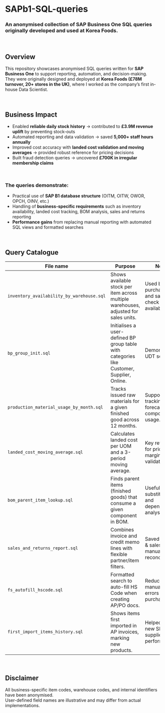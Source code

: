 # SAPb1-SQL-queries
### An anonymised collection of SAP Business One SQL queries originally developed and used at Korea Foods.

<br> 

## Overview
This repository showcases anonymised SQL queries written for **SAP Business One** to support reporting, automation, and decision-making.  
They were originally designed and deployed at **Korea Foods (£78M turnover, 20+ stores in the UK)**, where I worked as the company’s first in-house Data Scientist.  

<br> 

## Business Impact
- Enabled **reliable daily stock history** → contributed to **£3.9M revenue uplift** by preventing stock-outs  
- Automated reporting and data validation → saved **5,000+ staff hours annually**  
- Improved cost accuracy with **landed cost validation and moving averages** → provided robust reference for pricing decisions  
- Built fraud detection queries → uncovered **£700K in irregular membership claims**  

<br> 

### The queries demonstrate:  
- Practical use of **SAP B1 database structure** (OITM, OITW, OWOR, OPCH, OINV, etc.)  
- Handling of **business-specific requirements** such as inventory availability, landed cost tracking, BOM analysis, sales and returns reporting  
- **Performance gains** from replacing manual reporting with automated SQL views and formatted searches  

<br> 

## Query Catalogue

| File name | Purpose | Notes |
|-----------|---------|-------|
| `inventory_availability_by_warehouse.sql` | Shows available stock per item across multiple warehouses, adjusted for sales units. | Used by purchasing and sales to check real availability. |
| `bp_group_init.sql` | Initialises a user-defined BP group table with categories like Customer, Supplier, Online. | Demonstrates UDT setup. |
| `production_material_usage_by_month.sql` | Tracks issued raw materials for a given finished good across 12 months. | Supports cost tracking and forecast of component usage. |
| `landed_cost_moving_average.sql` | Calculates landed cost per UOM and a 3-period moving average. | Key reference for pricing and margin validation. |
| `bom_parent_item_lookup.sql` | Finds parent items (finished goods) that consume a given component in BOM. | Useful for substitution and dependency analysis. |
| `sales_and_returns_report.sql` | Combines invoice and credit memo lines with flexible partner/item filters. | Saved finance & sales teams manual reconciliations. |
| `fs_autofill_hscode.sql` | Formatted search to auto-fill HS Code when creating AP/PO docs. | Reduced manual entry errors in purchasing. |
| `first_import_items_history.sql` | Shows items first imported in AP invoices, marking new products. | Helped track new SKUs and supplier performance. |

<br> 

## Disclaimer
All business-specific item codes, warehouse codes, and internal identifiers have been anonymised.  
User-defined field names are illustrative and may differ from actual implementations.
